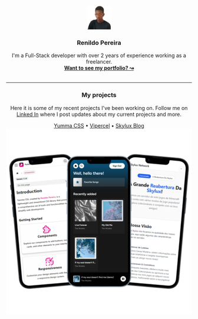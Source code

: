 <p align="center">
  <a href="https://rrenildopereiraa.github.io/renildo/" target="_blank" rel="noopener">
    <img src="./public/images/Renildo.jpeg" width="64" bordeRadius="999px" alt="Renildo Logo">
  </a>
</p>

<h3 align="center">Renildo Pereira</h3>

<p align="center">
  I'm a Full-Stack developer with over 2 years of experience working as a freelancer.
  <br>
  <a href="https://rrenildopereiraa.github.io/renildo/" target="_blank" rel="noopener"><strong>Want to see my portfolio? ↝</strong></a>
  <br>
  <br>
</p>

 ---
<div align="center">
  <h3>My projects</h3>
  <p>Here it is some of my recent projects I've been working on. Follow me on <a href="https://www.linkedin.com/in/rrenildopereiraa/">Linked In</a> where I post updates about my current projects and more.</p>
  <a href="https://yummacss.vercel.app/">Yumma CSS</a>
    •
    <a href="https://vipercel.vercel.app/">Vipercel</a>
    •
    <a href="https://skyluxmc.vercel.app.">Skylux Blog</a>
</div>

<div align="center">
  <img src="./public/images/Mockups.png" alt="Mockups">
</div>

